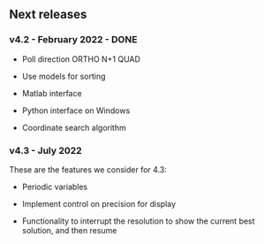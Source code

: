 ## Next releases

### v4.2 - February 2022 - DONE

* Poll direction ORTHO N+1 QUAD

* Use models for sorting

* Matlab interface

* Python interface on Windows

* Coordinate search algorithm

### v4.3 - July 2022

These are the features we consider for 4.3:

* Periodic variables

* Implement control on precision for display

* Functionality to interrupt the resolution to show the current best solution, and then resume
